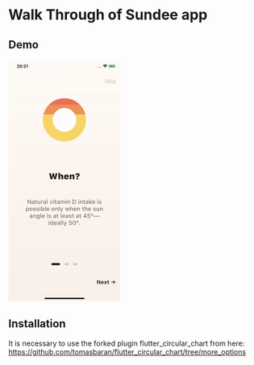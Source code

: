 # Walk Through of Sundee app

## Demo
<img src="README/demo.gif" />


## Installation
It is necessary to use the forked plugin flutter_circular_chart from here: https://github.com/tomasbaran/flutter_circular_chart/tree/more_options
